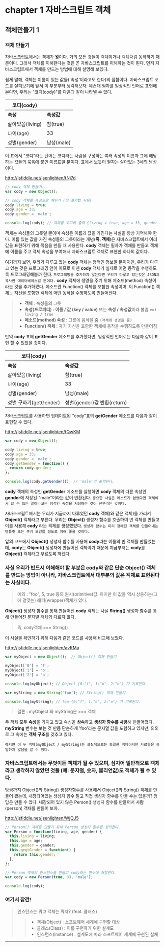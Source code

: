 

# chapter 1 자바스크립트 객체
## 객체만들기 1

### 객체 만들기
자바스크립트에서는 객체가 **왕**이다. 거의 모든 것들이 객체이거나 객체처럼 동작하기 때문이다. 그래서 객체를 이해한다는 것은 곧 자바스크립트를 이해하는 것이 된다. 먼저 자바스크립트에서 객체를 만드는 방법에 대해 설명해 보겠다.

쉽게 말해, 객체는 이름이 있는 값들('속성'이라고도 한다)의 집합이다. 자바스크립트 코드를 살펴보기에 앞서 이 부분부터 생각해보자. 예컨대 필자를 일상적인 언어로 표현해본다면, 우리는 "코디(cody)"를 다음과 같이 나타낼 수 있다.

|코디(cody)||
|---|---|
| **속성** | **속성값** |
| 살아있음(living) | 참(true) |
| 나이(age) | 33 |
| 성별(gender) | 남성(male) |

이 표에서 "코디"라는 단어는 코디라는 사람을 구성하는 여러 속성의 이름과 그에 해당하는 값들의 묶음에 붙인 이름표일 뿐이다. 표에서 보듯이 필자는 살아있는 3세의 남성이다.

<a href="http://jsfiddle.net/jsenlighten/tNj7d" target="blank">http://jsfiddle.net/jsenlighten/tNj7d</a>

```javascript
// cody 객체 만들기...
var cody = new Object();

// cody 객체를 속성으로 채우기 (점 표기법 사용)
cody.living = true;
cody.age = 33;
cody.gender = 'male';

console.log(cody); // 객체를 로그에 출력 {living = true, age = 33, gender = 'male'}
```

객체는 속성들의 그릇일 뿐이며 속성은 이름과 값을 가진다는 사실을 항상 기억해야 한다. 이름 있는 값을 가진 속성들의 그릇이라는 개념(**즉, 객체**)은 자바스크립트에서 여러 값을 표현하기 위해 묶음을 만들 때 사용한다. **cody** 객체는 필자가 객체를 만들고 객체에 이름을 주고 객체 속성을 부여해서 자바스크립트 객체로 표현한 하나의 값이다.

여기까지 보면, 우리가 다루고 있는 **cody** 객체는 정적인 정보일 뿐이지만, 우리가 다루고 있는 것은 프로그래밍 언어 이므로 이젠 **cody** 객체가 실제로 어떤 동작을 수행하도록 프로그래밍해볼까 한다. `프로그래밍을 추가하지 않는다면 우리가 다루고 있는것은 JSON과 유사한 데이터베이스일 뿐이다.` **cody** 객체에 생명을 주기 위해 메소드(method) 속성이라는 것을 추가하겠다. 메소드란 Function() 객체를 포함한 속성이며, 이 Function() 객체는 자신을 포함한 객체에 어떤 동작을 수행하도록 만들어진다. 


> - **객체** : 속성들의 그릇
> - **속성(프로퍼티)** : **이름 / 값 (key / value)** 또는 **속성 / 속성값**이라 불림 `ex) living / true`
> - **메소드(method) 속성** : 그릇에 음식을 줌 `(객체에 생명을 줌)` 
> - **Function() 객체** : 자기 자신을 포함한 객체에 동작을 수행하도록 만들어짐 

만약 **cody** 표에 **getGender** 메소드를 추가했다면, 일상적인 언어로는 다음과 같이 표현 할 수 있었을 것이다.

|코디(cody)||
|---|---|
| **속성** | **속성값** |
| 살아있음(living) | 참(true) |
| 나이(age) | 33 |
| 성별(gender) | 남성(male) |
| 성별 구하기(getGender) | 성별(gender)값 반환(return)|

자바스크립트를 사용하면 업데이트된 "cody"표의 **getGender** 메소드를 다음과 같이 표현할 수 있다.

<a href="http://jsfiddle.net/jsenlighten/tQwKM" target="blank">http://jsfiddle.net/jsenlighten/tQwKM</a>

```javascript
var cody = new Object();

cody.living = true;
cody.age = 33;
cody.gender = 'male';
cody.getGender = function() {
  return cody.gender;
};

console.log(cody.getGender()); // 'male'이 출력된다.
```

**cody** 객체의 속성인 **getGender** 메소드를 실행하면 **cody** 객체의 다른 속성인 **gender**에 저장된 "male"이라는 값이 반환된다. `중요한 사실은 메소드가 없었다면 객체에서 할 수 있는 일이라고는 정적인 속성을 저장하는 것이 전부라는 것이다.`

자바스크립트에서는 우리가 지금까지 다루었던 **cody** 객체(와 같은 객체)를 가리켜 **Object()** 객체라고 부른다. 우리는 **Object()** 생성자 함수를 호출하여 빈 객체를 만들고 이를 사용해 **cody** 라는 객체를 생성했었다. `생성자 함수는 미리 정해진 객체를 만들어내는 템플릿 또는 쿠키 모양틀 정도로 이해 좋을 것이다.`

앞의 코드에서 **Object()** 생성자 함수를 사용해 **cody**라는 이름의 빈 객체를 만들었는데, **cody**는 **Object()** 생성자에 만들어진 객체이기 때문에 지금부터는 **cody**를 **Object()** 객체라고 부르도록 하겠다.

### 사실 우리가 반드시 이해해야 할 부분은 cody와 같은 단순 Object() 객체를 만드는 방법이 아니라, 자바스크립트에서 대부분의 값은 객체로 표현된다는 사실이다.

> 예외 : "foo", 5, true 등의 원시(primitive)값. 하지만 이 값들 역시 상응하는(그에 걸맞는) 래퍼(wrapper)객체가 있다.

**Object()** 생성자 함수를 통해 만들어진 **cody** 객체는 사실 **String()** 생성자 함수를 통해 만들어진 문자열 객체와 다르지 않다.
> 즉, cody객체 === String()

이 사실을 확인하기 위해 다음과 같은 코드를 사용해 비교해 보았다.

<a href="http://jsfiddle.net/jsenlighten/avKMa" target="blank">http://jsfiddle.net/jsenlighten/avKMa</a>

```javascript
var myObject = new Object();  // Object() 객체 만들기

myObject['0'] = 'f';
myObject['1'] = 'o';
myObject['2'] = 'o';

console.log(myObject); // Object {0:"f", 1:"o", 2:"o"} 가 기록된다.

var myString = new String('foo'); // String() 객체 만들기

console.log(myString); // foo {0:"f", 1:"o", 2:"o"} 가 기록된다.
```

> 결론 : myObject 와 myString은 === 객체

두 객체 모두 **속성**을 가지고 있고 속성을 **상속**하고 **생성자 함수를 사용**해 만들어졌다. **myString** 변수는 보는 것 만큼 단순하게 'foo'라는 문자열 값을 포함하고 있지만, 의외로 그 속에는 **객체 구조**를 갖추고 있다.

`하지만 이 두 객체(myObject / myString)는 실질적으로는 동일한 객체이지만 자료형은 동일하지 않음을 알 수 있다.`

### 자바스크립트에서는 무엇이든 객체가 될 수 있으며, 심지어 일반적으로 객체라고 생각하지 않았던 것들 (예: 문자열, 숫자, 불리언값)도 객체가 될 수 있다. 

방금까지 Object()와 String() 생성자함수를 사용해서 Object()와 String() 객체를 만들어 봤는데, 내장되어있는 생성자 함수 말고 직접 생성자 함수를 만들 수는 없을까? 정답은 만들 수 있다. 내장되어 있지 않은 Person() 생성자 함수를 만들어서 사람(person) 객채를 만들어 보자.

<a href="http://jsfiddle.net/jsenlighten/WjQJ5" target="blank">http://jsfiddle.net/jsenlighten/WjQJ5</a>

```javascript
// Person() 객체를 만들기 위해 Person 생성자 함수를 정의한다.
var Person = function(living, age, gender) {
  this.living = living;
  this.age = age;
  this.gender = gender;
  this.gegtGender = function() {
    return this.gender;
  };
};

// Person 객체의 인스턴스를 만들고 cody라는 변수에 저장한다.
var cody = new Person(true, 33, 'male');

console.log(cody);
```

### 여기서 잠깐!
> 인스턴스는 뭐고 객체는 뭐지? (feat. 클래스)
>> - 객체(Object) : 소프트웨어 세계에 구현할 대상
>> - 클래스(Class) : 이를 구현하기 위한 설계도
>> - 인스턴스(Instance) : 설계도에 따라 소프트웨어 세계에 구현된 실체

--------------------------------------

